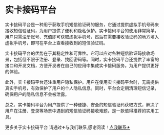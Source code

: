 # 实卡接码平台

实卡接码平台是一种用于获取手机短信验证码的服务，它通过提供虚拟手机号码来接收短信验证码，为用户提供了便利和隐私保护。实卡接码平台的使用非常简单，用户只需注册账号、充值即可获取虚拟手机号，然后在需要接收验证码的地方填入虚拟手机号，即可在平台上查看接收到的短信验证码。

实卡接码平台的优势在于其稳定性和可靠性。它可以应对各种短信验证码接收场景，包括但不限于注册、登录、找回密码等。同时，实卡接码平台还提供了丰富的接口和开发文档，方便开发者在自己的应用中集成实卡接码服务，为用户提供更好的体验。

此外，实卡接码平台还注重用户隐私保护。用户在使用实卡接码平台时，无需提供真实手机号，有效保护了用户的个人隐私信息。同时，平台会定期清理短信记录，确保用户的隐私信息不会被泄露。

总之，实卡接码平台为用户提供了一种便捷、安全的短信验证码获取方式，解决了用户在注册、登录等场景中遇到的短信验证码接收难题，是一款值得推荐的实用工具。

更多关于实卡接码平台 请通过✈与我们联系,感谢阅读！[点我联系✈](https://www.G208.com)
